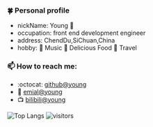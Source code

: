 <!--
**promonkeyli/promonkeyli** is a ✨ _special_ ✨ repository because its `README.md` (this file) appears on your GitHub profile.

Here are some ideas to get you started:

- 🔭 I’m currently working on ...
- 🌱 I’m currently learning ...
- 👯 I’m looking to collaborate on ...
- 🤔 I’m looking for help with ...
- 💬 Ask me about ...
- 📫 How to reach me: ...
- 😄 Pronouns: ...
- ⚡ Fun fact: ...
- 🍀 My Icon ...
- 🌟 My Icon ...
-->

### 🍀 Personal profile
- nickName: Young 🍃
- occupation: front end development engineer
- address: ChendDu,SiChuan,China
- hobby: 🌟 Music 🌟 Delicious Food 🌟 Travel

### 📫 How to reach me:
- :octocat: [github@young](https://github.com/promonkeyli)
- :email: [emial@young](mailto:liyang_emial@163.com)
- :tv: [bilibili@young](https://space.bilibili.com/125441145)

![Top Langs](https://github-readme-stats.vercel.app/api/top-langs/?username=promonkeyli)
![visitors](https://visitor-badge.glitch.me/badge?page_id=promonkeyli&left_color=green&right_color=red)
